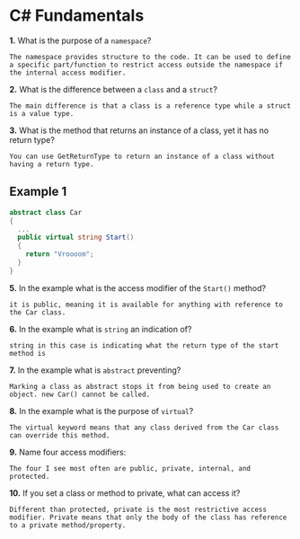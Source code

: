 # C# Fundamentals

**1.** What is the purpose of a `namespace`?

<!-- enter you answer in the space below -->

```
The namespace provides structure to the code. It can be used to define a specific part/function to restrict access outside the namespace if the internal access modifier.
```

**2.** What is the difference between a `class` and a `struct`?

<!-- enter you answer in the space below -->

```
The main difference is that a class is a reference type while a struct is a value type.
```

**3.** What is the method that returns an instance of a class, yet it has no return type?

<!-- enter you answer in the space below -->

```
You can use GetReturnType to return an instance of a class without having a return type.
```

## Example 1

```c#
abstract class Car
{
  ...
  public virtual string Start()
  {
    return "Vroooom";
  }
}
```

**5.** In the example what is the access modifier of the `Start()` method?

<!-- enter you answer in the space below -->

```
it is public, meaning it is available for anything with reference to the Car class.
```

**6.** In the example what is `string` an indication of?

<!-- enter you answer in the space below -->

```
string in this case is indicating what the return type of the start method is
```

**7.** In the example what is `abstract` preventing?

<!-- enter you answer in the space below -->

```
Marking a class as abstract stops it from being used to create an object. new Car() cannot be called.
```

**8.** In the example what is the purpose of `virtual`?

<!-- enter you answer in the space below -->

```
The virtual keyword means that any class derived from the Car class can override this method.
```

**9.** Name four access modifiers:

<!-- enter you answer in the space below -->

```
The four I see most often are public, private, internal, and protected.
```

**10.** If you set a class or method to private, what can access it?

<!-- enter you answer in the space below -->

```
Different than protected, private is the most restrictive access modifier. Private means that only the body of the class has reference to a private method/property.
```
